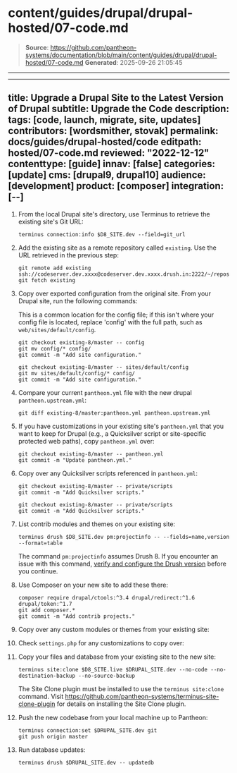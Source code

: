 # content/guides/drupal/drupal-hosted/07-code.md

> **Source**: https://github.com/pantheon-systems/documentation/blob/main/content/guides/drupal/drupal-hosted/07-code.md
> **Generated**: 2025-09-26 21:05:45

---

---
title: Upgrade a Drupal Site to the Latest Version of Drupal
subtitle: Upgrade the Code
description: 
tags: [code, launch, migrate, site, updates]
contributors: [wordsmither, stovak]
permalink: docs/guides/drupal-hosted/code
editpath: hosted/07-code.md
reviewed: "2022-12-12"
contenttype: [guide]
innav: [false]
categories: [update]
cms: [drupal9, drupal10]
audience: [development]
product: [composer]
integration: [--]
---

1. From the local Drupal site's directory, use Terminus to retrieve the existing site's Git URL:

    ```bash{promptUser: user}
    terminus connection:info $D8_SITE.dev --field=git_url
    ```

1. Add the existing site as a remote repository called `existing`. Use the URL retrieved in the previous step:

    ```bash{promptUser: user}
    git remote add existing ssh://codeserver.dev.xxxx@codeserver.dev.xxxx.drush.in:2222/~/repository.git
    git fetch existing
    ```

1. Copy over exported configuration from the original site. From your Drupal site, run the following commands:

    <TabList>

    <Tab title="With Nested Docroot" id="code-docroot" active={true}>

    This is a common location for the config file; if this isn't where your config file is located, replace 'config' with the full path, such as `web/sites/default/config`.

    ```bash{promptUser:user}
    git checkout existing-8/master -- config
    git mv config/* config/
    git commit -m "Add site configuration."
    ```

    </Tab>

    <Tab title="Without Nested Docroot" id="code-nodocroot">

    ```bash{promptUser:user}
    git checkout existing-8/master -- sites/default/config
    git mv sites/default/config/* config/
    git commit -m "Add site configuration."
    ```

    </Tab>

    </TabList>

1. Compare your current `pantheon.yml` file with the new drupal `pantheon.upstream.yml`:

    ```bash{promptUser: user}
    git diff existing-8/master:pantheon.yml pantheon.upstream.yml
    ```

1. If you have customizations in your existing site's `pantheon.yml` that you want to keep for Drupal (e.g., a Quicksilver script or site-specific protected web paths), copy `pantheon.yml` over:

    ```bash{promptUser: user}
    git checkout existing-8/master -- pantheon.yml
    git commit -m "Update pantheon.yml."
    ```

1. Copy over any Quicksilver scripts referenced in `pantheon.yml`:

    <TabList>

    <Tab title="With Nested Docroot" id="code-docroot" active={true}>

      ```bash{promptUser: user}
      git checkout existing-8/master -- private/scripts
      git commit -m "Add Quicksilver scripts."
      ```

    </Tab>

    <Tab title="Without Nested Docroot" id="code-nodocroot">

      ```bash{promptUser: user}
      git checkout existing-8/master -- private/scripts
      git commit -m "Add Quicksilver scripts."
      ```

    </Tab>

    </TabList>

1. List contrib modules and themes on your existing site:

    ```bash{promptUser: user}
    terminus drush $D8_SITE.dev pm:projectinfo -- --fields=name,version --format=table
    ```

    The command `pm:projectinfo` assumes Drush 8. If you encounter an issue with this command, [verify and configure the Drush version](/guides/drush/drush-versions) before you continue.

1. Use Composer on your new site to add these there:

    ```bash{promptUser: user}
    composer require drupal/ctools:^3.4 drupal/redirect:^1.6 drupal/token:^1.7
    git add composer.*
    git commit -m "Add contrib projects."
    ```

1. Copy over any custom modules or themes from your existing site:

     <Partial file="drupal/custom-modules-themes-no-docroot.md" />

1. Check `settings.php` for any customizations to copy over:

     <Partial file="drupal/custom-settings-no-docroot.md" />

1. Copy your files and database from your existing site to the new site:

    ```bash{promptUser: user}
    terminus site:clone $D8_SITE.live $DRUPAL_SITE.dev --no-code --no-destination-backup --no-source-backup
    ```
    <Alert type="info" title="Note">
    
     The Site Clone plugin must be installed to use the `terminus site:clone` command. Visit <https://github.com/pantheon-systems/terminus-site-clone-plugin> for details on installing the Site Clone plugin.
     
    </Alert>
  
1. Push the new codebase from your local machine up to Pantheon:

    ```bash{promptUser: user}
    terminus connection:set $DRUPAL_SITE.dev git
    git push origin master
   ```

1. Run database updates:

    ```bash{promptUser: user}
    terminus drush $DRUPAL_SITE.dev -- updatedb
    ```
